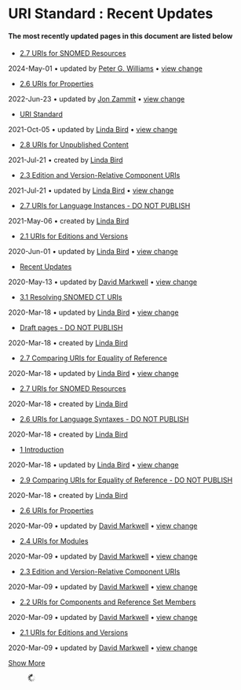 # URI Standard : Recent Updates

#### The most recently updated pages in this document are listed below

  * [2.7 URIs for SNOMED Resources](2.7-URIs-for-SNOMED-Resources_106700321.html "URI Standard")

2024-May-01 • updated by [Peter G. Williams](/display/~pwilliams) • [view change](/pages/diffpagesbyversion.action?pageId=106700321&selectedPageVersions=2&selectedPageVersions=1)

  * [2.6 URIs for Properties](2.6-URIs-for-Properties_29951168.html "URI Standard")

2022-Jun-23 • updated by [Jon Zammit](/display/~jzammit) • [view change](/pages/diffpagesbyversion.action?pageId=29951168&selectedPageVersions=9&selectedPageVersions=8)

  * [URI Standard](index.html "URI Standard")

2021-Oct-05 • updated by [Linda Bird](/display/~lbird) • [view change](/pages/diffpagesbyversion.action?pageId=26840492&selectedPageVersions=19&selectedPageVersions=18)

  * [2.8 URIs for Unpublished Content](2.8-URIs-for-Unpublished-Content_134520516.html "URI Standard")

2021-Jul-21 • created by [Linda Bird](/display/~lbird)

  * [2.3 Edition and Version-Relative Component URIs](2.3-Edition-and-Version-Relative-Component-URIs_29951166.html "URI Standard")

2021-Jul-21 • updated by [Linda Bird](/display/~lbird) • [view change](/pages/diffpagesbyversion.action?pageId=29951166&selectedPageVersions=9&selectedPageVersions=8)

  * [2.7 URIs for Language Instances - DO NOT PUBLISH](2.7-URIs-for-Language-Instances---DO-NOT-PUBLISH_134520519.html "URI Standard")

2021-May-06 • created by [Linda Bird](/display/~lbird)

  * [2.1 URIs for Editions and Versions](2.1-URIs-for-Editions-and-Versions_29951164.html "URI Standard")

2020-Jun-01 • updated by [Linda Bird](/display/~lbird) • [view change](/pages/diffpagesbyversion.action?pageId=29951164&selectedPageVersions=10&selectedPageVersions=9)

  * [Recent Updates](Recent-Updates_82884571.html "URI Standard")

2020-May-13 • updated by [David Markwell](/display/~dmarkwell) • [view change](/pages/diffpagesbyversion.action?pageId=82884571&selectedPageVersions=2&selectedPageVersions=1)

  * [3.1 Resolving SNOMED CT URIs](3.1-Resolving-SNOMED-CT-URIs_29951171.html "URI Standard")

2020-Mar-18 • updated by [Linda Bird](/display/~lbird) • [view change](/pages/diffpagesbyversion.action?pageId=29951171&selectedPageVersions=8&selectedPageVersions=7)

  * [Draft pages - DO NOT PUBLISH](Draft-pages---DO-NOT-PUBLISH_134520517.html "URI Standard")

2020-Mar-18 • created by [Linda Bird](/display/~lbird)

  * [2.7 Comparing URIs for Equality of Reference](2.7-Comparing-URIs-for-Equality-of-Reference_29951169.html "URI Standard")

2020-Mar-18 • updated by [Linda Bird](/display/~lbird) • [view change](/pages/diffpagesbyversion.action?pageId=29951169&selectedPageVersions=8&selectedPageVersions=7)

  * [2.7 URIs for SNOMED Resources](2.7-URIs-for-SNOMED-Resources_237109584.html "URI Standard")

2020-Mar-18 • created by [Linda Bird](/display/~lbird)

  * [2.6 URIs for Language Syntaxes - DO NOT PUBLISH](2.6-URIs-for-Language-Syntaxes---DO-NOT-PUBLISH_134520518.html "URI Standard")

2020-Mar-18 • created by [Linda Bird](/display/~lbird)

  * [1 Introduction](1-Introduction_29951162.html "URI Standard")

2020-Mar-18 • updated by [Linda Bird](/display/~lbird) • [view change](/pages/diffpagesbyversion.action?pageId=29951162&selectedPageVersions=7&selectedPageVersions=6)

  * [2.9 Comparing URIs for Equality of Reference - DO NOT PUBLISH](2.9-Comparing-URIs-for-Equality-of-Reference---DO-NOT-PUBLISH_134520520.html "URI Standard")

2020-Mar-18 • created by [Linda Bird](/display/~lbird)

  * [2.6 URIs for Properties](2.6-URIs-for-Properties_150900207.html "URI Standard")

2020-Mar-09 • updated by [David Markwell](/display/~dmarkwell) • [view change](/pages/diffpagesbyversion.action?pageId=29951168&selectedPageVersions=8&selectedPageVersions=7)

  * [2.4 URIs for Modules](2.4-URIs-for-Modules_29951167.html "URI Standard")

2020-Mar-09 • updated by [David Markwell](/display/~dmarkwell) • [view change](/pages/diffpagesbyversion.action?pageId=29951167&selectedPageVersions=6&selectedPageVersions=5)

  * [2.3 Edition and Version-Relative Component URIs](2.3-Edition-and-Version-Relative-Component-URIs_106701021.html "URI Standard")

2020-Mar-09 • updated by [David Markwell](/display/~dmarkwell) • [view change](/pages/diffpagesbyversion.action?pageId=29951166&selectedPageVersions=7&selectedPageVersions=6)

  * [2.2 URIs for Components and Reference Set Members](2.2-URIs-for-Components-and-Reference-Set-Members_29951165.html "URI Standard")

2020-Mar-09 • updated by [David Markwell](/display/~dmarkwell) • [view change](/pages/diffpagesbyversion.action?pageId=29951165&selectedPageVersions=7&selectedPageVersions=6)

  * [2.1 URIs for Editions and Versions](2.1-URIs-for-Editions-and-Versions_110330881.html "URI Standard")

2020-Mar-09 • updated by [David Markwell](/display/~dmarkwell) • [view change](/pages/diffpagesbyversion.action?pageId=29951164&selectedPageVersions=9&selectedPageVersions=8)

[Show More](/plugins/recently-updated/changes.action?theme=concise&pageSize=20&startIndex=20&searchToken=1103028&spaceKeys=DOCURI&contentType=page)

<figure><img src="images/wait.gif" alt="Please wait" title=""></figure>
